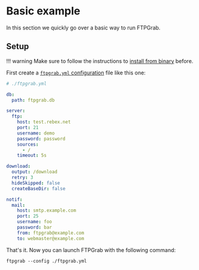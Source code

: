 # Basic example

In this section we quickly go over a basic way to run FTPGrab.

## Setup

!!! warning
    Make sure to follow the instructions to [install from binary](../install/binary.md) before.

First create a [`ftpgrab.yml` configuration](../config/index.md) file like this one:

```yaml
# ./ftpgrab.yml

db:
  path: ftpgrab.db

server:
  ftp:
    host: test.rebex.net
    port: 21
    username: demo
    password: password
    sources:
      - /
    timeout: 5s

download:
  output: /download
  retry: 3
  hideSkipped: false
  createBaseDir: false

notif:
  mail:
    host: smtp.example.com
    port: 25
    username: foo
    password: bar
    from: ftpgrab@example.com
    to: webmaster@example.com
```

That's it. Now you can launch FTPGrab with the following command:

```shell
ftpgrab --config ./ftpgrab.yml
```
